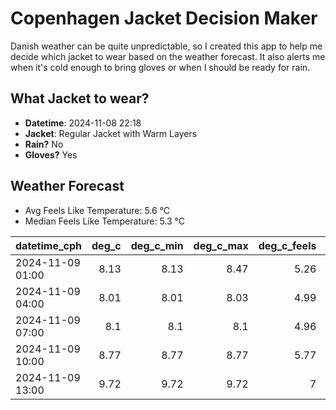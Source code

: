 
# Copenhagen Jacket Decision Maker

Danish weather can be quite unpredictable, so I created this app to help me decide which jacket to wear based on the weather forecast. 
It also alerts me when it's cold enough to bring gloves or when I should be ready for rain.

## What Jacket to wear?

- **Datetime**: 2024-11-08 22:18
- **Jacket**: Regular Jacket with Warm Layers
- **Rain?** No
- **Gloves?** Yes

## Weather Forecast
- Avg Feels Like Temperature: 5.6 °C
- Median Feels Like Temperature: 5.3 °C

| datetime_cph     |   deg_c |   deg_c_min |   deg_c_max |   deg_c_feels | weather   | wind   | rain   |
|:-----------------|--------:|------------:|------------:|--------------:|:----------|:-------|:-------|
| 2024-11-09 01:00 |    8.13 |        8.13 |        8.47 |          5.26 | Clouds    | Low    | None   |
| 2024-11-09 04:00 |    8.01 |        8.01 |        8.03 |          4.99 | Clouds    | Medium | None   |
| 2024-11-09 07:00 |    8.1  |        8.1  |        8.1  |          4.96 | Clouds    | Medium | None   |
| 2024-11-09 10:00 |    8.77 |        8.77 |        8.77 |          5.77 | Clouds    | Medium | None   |
| 2024-11-09 13:00 |    9.72 |        9.72 |        9.72 |          7    | Clouds    | Medium | None   |
        